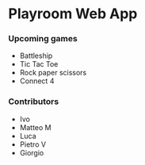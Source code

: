 # Playroom Web App

### Upcoming games
- Battleship
- Tic Tac Toe
- Rock paper scissors
- Connect 4

### Contributors
- Ivo
- Matteo M
- Luca
- Pietro V
- Giorgio